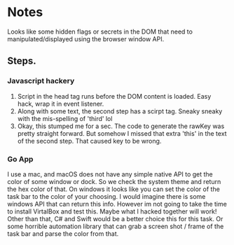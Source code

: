 # Notes
Looks like some hidden flags or secrets in the DOM that need to manipulated/displayed using the browser window API.

## Steps.

### Javascript hackery
1. Script in the head tag runs before the DOM content is loaded. Easy hack, wrap it in event listener.
2. Along with some text, the second step has a scirpt tag. Sneaky sneaky with the mis-spelling of 'third' lol
3. Okay, this stumped me for a sec. The code to generate the rawKey was pretty straight forward. But somehow I missed that extra 'this' in the text of the second step. That caused key to be wrong.

### Go App
I use a mac, and macOS does not have any simple native API to get the color of some window or dock. So we check the system theme and return the hex color of that. On windows it looks like you can set the color of the task bar to the color of your choosing. I would imagine there is some windows API that can return this info. However im not going to take the time to install VirtalBox and test this. Maybe what I hacked together will work!
Other than that, C# and Swift would be a better choice this for this task. Or some horrible automation library that can grab a screen shot / frame of the task bar and parse the color from that.  
